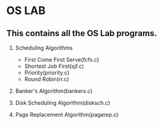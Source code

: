 # OS LAB

## This contains all the OS Lab programs.
1. Scheduling Algorithms  
    - First Come First Serve(fcfs.c)
    - Shortest Job First(sjf.c)
    - Priority(priority.c)
    - Round Robin(rr.c) 

2. Banker's Algorithm(bankers.c)

3. Disk Scheduling Algorithm(disksch.c)

4. Page Replacement Algorithm(pagerep.c)